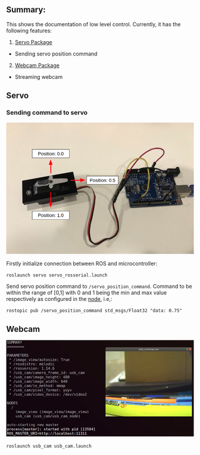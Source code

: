 ## Summary:

This shows the documentation of low level control. Currently, it has the following features:

1. [Servo Package](#servo)
  * Sending servo position command
  
2. [Webcam Package](#webcam)
  * Streaming webcam





## Servo
### Sending command to servo

![microcontroller](https://github.com/nyangshawbin/ws_moveit/blob/hardware/hardware/servo/images/servo.png)

Firstly initialize connection between ROS and microcontroller:
```
roslaunch servo servo_rosserial.launch
```

Send servo position command to `/servo_position_command`. Command to be within the range of [0,1] with 0 and 1 being the min and max value respectively as configured in the [node](https://github.com/nyangshawbin/ws_moveit/blob/d7b1760fbd5dd7b9577fccc9010608f5222a2b4d/hardware/servo/arduino_servo/servo_ros/servo_ros.ino#L17), i.e,:
```
rostopic pub /servo_position_command std_msgs/Float32 "data: 0.75" 
```


## Webcam 
![streaming camera feed](https://github.com/nyangshawbin/ws_moveit/blob/hardware/hardware/usb_cam/images/webcam.png)
```
roslaunch usb_cam usb_cam.launch
```
